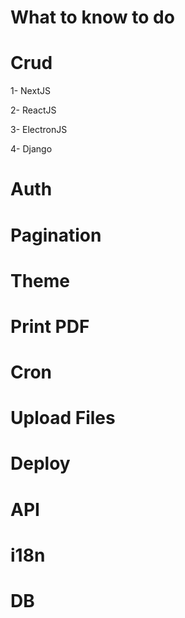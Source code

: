 # What to know to do

# Crud
1- NextJS

2- ReactJS

3- ElectronJS

4- Django

# Auth

# Pagination

# Theme

# Print PDF

# Cron

# Upload Files

# Deploy

# API

# i18n

# DB

